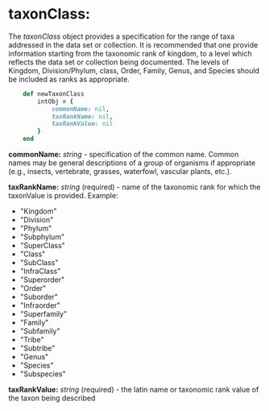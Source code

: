 # taxonClass:

The *taxonClass* object provides a specification for the range of taxa addressed in the data set or collection. It is recommended that one provide information starting from the taxonomic rank of kingdom, to a level which reflects the data set or collection being documented. The levels of Kingdom, Division/Phylum, class, Order, Family, Genus, and Species should be included as ranks as appropriate.

````ruby
    def newTaxonClass
        intObj = {
            commonName: nil,
            taxRankName: nil,
            taxRankValue: nil
        }
    end
````

__commonName:__ *string* - specification of the common name. Common names may be general descriptions of a group of organisms if appropriate (e.g., insects, vertebrate, grasses, waterfowl, vascular plants, etc.).

__taxRankName:__ *string* (required) - name of the taxonomic rank for which the taxonValue is provided. Example: <br>
 * "Kingdom"
 * "Division"
 * "Phylum"
 * "Subphylum"
 * "SuperClass"
 * "Class"
 * "SubClass"
 * "InfraClass"
 * "Superorder"
 * "Order"
 * "Suborder"
 * "Infraorder"
 * "Superfamily"
 * "Family"
 * "Subfamily"
 * "Tribe"
 * "Subtribe"
 * "Genus"
 * "Species"
 * "Subspecies"

__taxRankValue:__ *string* (required) - the latin name or taxonomic rank value of the taxon being described
